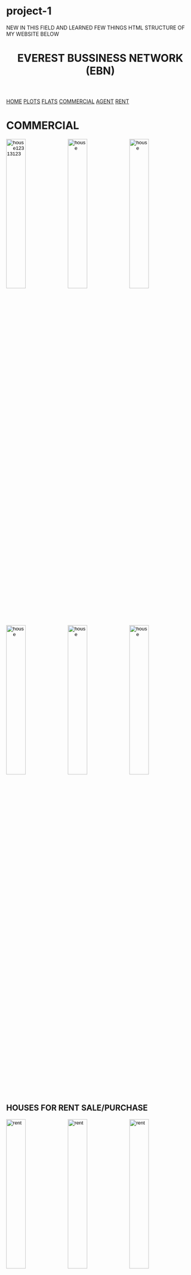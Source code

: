 # project-1
NEW IN THIS FIELD AND LEARNED FEW THINGS
HTML STRUCTURE OF MY WEBSITE BELOW
<!DOCTYPE html>
<html lang="en">
<head>
    <meta charset="UTF-8">
    <meta http-equiv="X-UA-Compatible" content="IE=edge">
    <meta name="viewport" content="width=device-width, initial-scale=1.0">
    <title>EVEREST BUSSINESS NETWORK | HOME</title>
    <link rel="stylesheet" href="style.css">
</head>
<body>
    <header>
        <h1> EVEREST BUSSINESS NETWORK (EBN) </h1>
    </header>
    <nav>
        <a href="#">HOME</a>
        <a href="#">PLOTS</a>
        <a href="#">FLATS</a>
        <a href="#">COMMERCIAL</a>
        <a href="#">AGENT</a>
        <a href="#">RENT</a>
    </nav>
        <h1> COMMERCIAL </h1>
    <main>
        <section>
            <input type="image" src="New folder/113-square-feet-shop-for-sale-in-kalma-chowk-lahore-for-rs-4520-lac-296191-image-1.jpg" width="32%"alt="house12313123">
            <input type="image" src="New folder/1641198309783.jpg" width="32%" alt="house">
            <input type="image" src="New folder/2020-06-01-9169_960x707.52_91.webp" width="32%" alt="house">
            <br>
            <br>
            <br>
            <br>
            <input type="image" src="New folder/images.jpg" width="32%" alt="house">
            <input type="image" src="New folder/new_2708121701564141490.png" width="32%" alt="house">
            <input type="image" src="New folder/Project-Photo-2-Devika-Sadar-Bazaar--New-Delhi-5291753_600_800_310_462.jpg" width="32%" alt="house">
        </section>
        <section>
<h1>HOUSES FOR RENT SALE/PURCHASE</h1>
                 <input type="image" src="New folder (2)/1-kanal-house-for-sale-in-hayatabad-phase-2-h-1-peshawar-for-rs-3-crore-128293-image-1-actual.jpg" width="32%" alt="rent">
                 <input type="image" src="New folder (2)/c0f2dc43c726c4b839da46b1878f8925.jpg" width="32%" alt="rent">
                 <input type="image" src="New folder (2)/hqdefault.jpg" width="32%" alt="rent">
                <br>
                <br>
                <br>
                <br>
                 <input type="image" src="New folder (2)/586089-villagesPHOTONASEEMAHMAD-1375598708.jpg" width="32%" alt="rent">
                 <input type="image" src="New folder (2)/images.jpg" width="32%" alt="rent">
                 <input type="image" src="New folder (2)/Pakistan_ERF-new-home_lead.jpg" width="32%" alt="rent">
        </section>
        <section>
                <h2>
                 OUR MOTIVATER
                </h2>
                <iframe width="1500" height="315" src="https://www.youtube.com/embed/MkcfB7S4fq0" title="YouTube video player" frameborder="0" allow="accelerometer; autoplay; clipboard-write; encrypted-media; gyroscope; picture-in-picture" allowfullscreen></iframe>
                <P><h1>Being a web developer is always difficult. It’s a creative job, but one where usually you aren’t the primary stakeholder.</h1></P>
              <h1>APNA COLLEGE</h1>
              <a href="https://www.youtube.com/c/ApnaCollegeOfficial">YOUTUBE CHANNEL</a>
        </section>
    </main>
    <footer>
        <a href="#">FAQS</a>
        <a href="#">CUSTOMER SERVICE</a>
        <a href="#">HELPLINE</a>
        <a href="#">TERMS OF USE</a>
        <a href="#">PRIVACY POLICY</a>
        <a href="#">&COPY; 2022 | PROPERTY ADVISER</a>
    </footer>
</body>
</html>
CSS OF MY WEBSITE 
* {
    box-sizing: border-box;
}

body {
    margin: 0px;
    font-family: -apple-system, BlinkMacSystemFont, 'Segoe UI', Roboto, Oxygen, Ubuntu, Cantarell, 'Open Sans', 'Helvetica Neue', sans-serif;
}

header h1 {
    text-align: center;
    font-size: 30px;
    color: rgb(245, 245, 245);
}

header {
    padding: 20px;
    background-color: rgb(39, 39, 211);
}
header h2 {
    text-align: center;
}
nav {
    background-color: rgb(26, 24, 24);
    overflow: hidden;
}

nav a {
    text-decoration: aliceblue;
    padding: 10px;
    text-align: center;
    float: left;
    color: rgb(247, 244, 244);
}
h1{
   text-align: center; 
}

main {
    background-color: rgb(253, 253, 253);
    text-align: center;
}

h2 {
    padding: 20px;
}

section:nth-child(even) {
    background-color: rgb(241, 241, 241);
}

section {
    min-height: 100vh;
}

video {
    padding: 10px;
}

iframe {
    height: 75vh;
}

img {
    padding: 10px;
}

section h5 {
    margin: 40px;
}

footer {
    background-color: #333;
    overflow: hidden;
}

footer a {
    text-decoration: none;
    padding: 20px;
    text-align: center;
    float: left;
    color: white;
}
